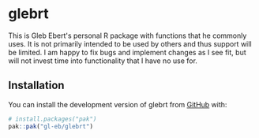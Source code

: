 
# glebrt

<!-- badges: start -->
<!-- badges: end -->

This is Gleb Ebert's personal R package with functions that he commonly uses.
It is not primarily intended to be used by others and thus support will be limited.
I am happy to fix bugs and implement changes as I see fit, but will not invest time into functionality that I have no use for.

## Installation

You can install the development version of glebrt from [GitHub](https://github.com/) with:

``` r
# install.packages("pak")
pak::pak("gl-eb/glebrt")
```
